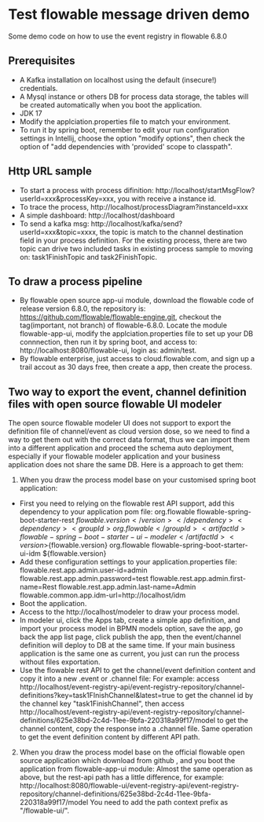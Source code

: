 Test flowable message driven demo
============================

Some demo code on how to use the event registry in flowable 6.8.0

Prerequisites
-------------

- A Kafka installation on localhost using the default (insecure!) credentials.
- A Mysql instance or others DB for process data storage, the tables will be created automatically when you boot the
  application.
- JDK 17
- Modify the applciation.properties file to match your environment.
- To run it by spring boot, remember to edit your run configuration settings in Intellij, choose the option "modify
  options", then check the option of "add dependencies with 'provided' scope to classpath".

Http URL sample
-------------

- To start a process with process difinition: http://localhost/startMsgFlow?userId=xxx&processKey=xxx, you with receive
  a instance id.
- To trace the process, http://localhost/processDiagram?instanceId=xxx
- A simple dashboard: http://localhost/dashboard
- To send a kafka msg: http://localhost/kafka/send?userId=xxx&topic=xxxx,
  the topic is match to the channel destination field in your process definition. For the existing process, there are
  two topic can drive two included tasks in existing process sample to moving on: task1FinishTopic and task2FinishTopic.

To draw a process pipeline
-------------

- By flowable open source app-ui module, download the flowable code of release version 6.8.0, the repository
  is: https://github.com/flowable/flowable-engine.git, checkout the tag(important, not branch) of flowable-6.8.0. Locate
  the module flowable-app-ui, modify the applciation.properties file to set up your DB connnection, then run it by
  spring boot, and access to: http://localhost:8080/flowable-ui, login as: admin/test.
- By flowable enterprise, just access to cloud.flowable.com, and sign up a trail accout as 30 days free, then create a
  app, then create the process.

Two way to export the event, channel definition files with open source flowable UI modeler
-------------

The open source flowable modeler UI does not support to export the definition file of channel/event as cloud version
dose, so we need to find a way to get them out with the correct data format, thus we can import them into a different
application and proceed the schema auto deployment, especially if your flowable modeler application and your business 
application does not share the same DB. Here is a approach to get them:

1. When you draw the process model base on your customised spring boot application:

- First you need to relying on the flowable rest API support, add this dependency to your application pom file:
  <dependency>
  <groupId>org.flowable</groupId>
  <artifactId>flowable-spring-boot-starter-rest</artifactId>
  <version>${flowable.version}</version>
  </dependency>
  <dependency>
  	<groupId>org.flowable</groupId>
  	<artifactId>flowable-spring-boot-starter-ui-modeler</artifactId>
  	<version>${flowable.version}</version>
  </dependency>
  <dependency>
  	<groupId>org.flowable</groupId>
  	<artifactId>flowable-spring-boot-starter-ui-idm</artifactId>
  	<version>${flowable.version}</version>
  </dependency>
- Add these configuration settings to your application.properties file:
  flowable.rest.app.admin.user-id=admin
  flowable.rest.app.admin.password=test
  flowable.rest.app.admin.first-name=Rest
  flowable.rest.app.admin.last-name=Admin
  flowable.common.app.idm-url=http://localhost/idm
- Boot the application.
- Access to the http://localhost/modeler to draw your process model.
- In modeler ui, click the Apps tab, create a simple app definition, and import your process model in BPMN models option, 
save the app, go back the app list page, click publish the app, then the event/channel definition will deploy to DB at 
the same time. If your main business application is the same one as current, you just can run the process without files 
exportation.
- Use the flowable rest API to get the channel/event definition content and copy it into a new .event or .channel file:
For example: access http://localhost/event-registry-api/event-registry-repository/channel-definitions?key=task1FInishChannel&latest=true
to get the channel id by the channel key "task1FinishChannel", then access http://localhost/event-registry-api/event-registry-repository/channel-definitions/625e38bd-2c4d-11ee-9bfa-220318a99f17/model 
to get the channel content, copy the response into a .channel file. Same operation to get the event definition content 
by different API path.

2. When you draw the process model base on the official flowable open source application which download from github , 
and you boot the application from flowable-app-ui module: Almost the same operation as above, but the rest-api path has a little difference, for example:
http://localhost:8080/flowable-ui/event-registry-api/event-registry-repository/channel-definitions/625e38bd-2c4d-11ee-9bfa-220318a99f17/model 
You need to add the path context prefix as "/flowable-ui/".
